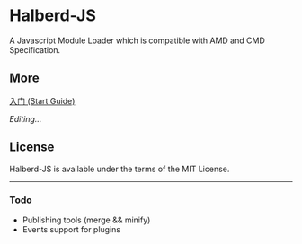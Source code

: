 Halberd-JS
==========

A Javascript Module Loader which is compatible with AMD and CMD Specification.

More
----

[入门 (Start Guide)](https://github.com/yangjc/halberd-js/issues/1)

_Editing..._

License
-------

Halberd-JS is available under the terms of the MIT License.

___

### Todo

* Publishing tools (merge && minify)
* Events support for plugins
